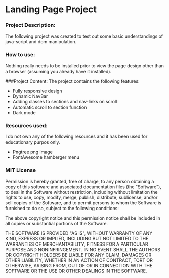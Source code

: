 # **Landing Page Project**

### Project Description:
The following project was created to test out some basic understandings of java-script and dom manipulation. 

### How to use:
Nothing really needs to be installed prior to view the page design other than a browser (assuming you already have it installed).

###Project Content:
The project contains the following features:
- Fully responsive design
- Dynamic NavBar
- Adding classes to sections and nav-links on scroll
- Automatic scroll to section function
- Dark mode

### Resources used:
I do not own any of the following resources and it has been used for educationary purpos only.
- Pngtree png image
- FontAwesome hamberger menu

### MIT License


Permission is hereby granted, free of charge, to any person obtaining a copy
of this software and associated documentation files (the "Software"), to deal
in the Software without restriction, including without limitation the rights
to use, copy, modify, merge, publish, distribute, sublicense, and/or sell
copies of the Software, and to permit persons to whom the Software is
furnished to do so, subject to the following conditions:

The above copyright notice and this permission notice shall be included in all
copies or substantial portions of the Software.

THE SOFTWARE IS PROVIDED "AS IS", WITHOUT WARRANTY OF ANY KIND, EXPRESS OR
IMPLIED, INCLUDING BUT NOT LIMITED TO THE WARRANTIES OF MERCHANTABILITY,
FITNESS FOR A PARTICULAR PURPOSE AND NONINFRINGEMENT. IN NO EVENT SHALL THE
AUTHORS OR COPYRIGHT HOLDERS BE LIABLE FOR ANY CLAIM, DAMAGES OR OTHER
LIABILITY, WHETHER IN AN ACTION OF CONTRACT, TORT OR OTHERWISE, ARISING FROM,
OUT OF OR IN CONNECTION WITH THE SOFTWARE OR THE USE OR OTHER DEALINGS IN THE
SOFTWARE.



